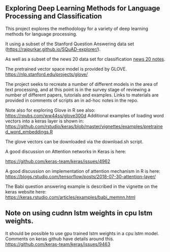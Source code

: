 ## Exploring Deep Learning Methods for Language Processing and Classification

This project explores the methodology for a variety of deep learning methods for language processing.

It using a subset of the Stanford Question Answering data set (https://rajpurkar.github.io/SQuAD-explorer/).

As well as a subset of the news 20 data set for classification [news 20 notes](classification/news_20_references.md).

The pretrained vector space model is provided by GLOVE. https://nlp.stanford.edu/projects/glove/

The project seeks to recreate a number of different models in the area of text processing, and at this point is in the survey stage of reviewing a number of different papers, tutorials and examples. Links to materials are provided in comments of scripts an in ad-hoc notes in the repo.


Note also for exploring Glove in R see also: https://rpubs.com/ww44ss/glove300d
Additional examples of loading word vectors into a keras layer is shown in:
https://github.com/rstudio/keras/blob/master/vignettes/examples/pretrained_word_embeddings.R

The glove vectors can be downloaded via the download.sh script.

A good discussion on Attention networks in Keras is here:

https://github.com/keras-team/keras/issues/4962

A good discussion on implementation of attention mechanism in R is here: https://blogs.rstudio.com/tensorflow/posts/2018-07-30-attention-layer/

The Babi question answering example is described in the vignette on the keras website here:
https://keras.rstudio.com/articles/examples/babi_memnn.html

## Note on using cudnn lstm weights in cpu lstm weights.
It should be possible to use gpu trained lstm weights in a cpu lstm model.
Comments on keras github have details around this.
https://github.com/keras-team/keras/issues/9463
